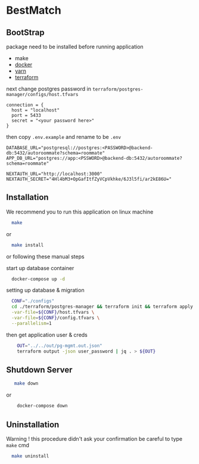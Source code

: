 # BestMatch

## BootStrap
package need to be installed before running application
- make
- [docker](https://www.docker.com/)
- [yarn](https://yarnpkg.com/getting-started/install)
- [terraform](https://developer.hashicorp.com/terraform/downloads)

next change postgres password in `terraform/postgres-manager/configs/host.tfvars`
```
connection = {
  host = "localhost"
  port = 5433
  secret = "<your password here>"
}
```

then copy `.env.example` and rename to be `.env`
```
DATABASE_URL="postgresql://postgres:<PASSWORD>@backend-db:5432/autoroommate?schema=roommate"
APP_DB_URL="postgres://app:<PSSWORD>@backend-db:5432/autoroommate?schema=roommate"

NEXTAUTH_URL="http://localhost:3000"
NEXTAUTH_SECRET="4Hl4bM3+OpGafItfZyVCpVkhke/6J3l5fi/ar2kE86U="
```

## Installation
We recommend you to run this application on linux machine
```bash
  make
```
or
```bash
  make install
```

or following these manual steps

start up database container
```bash
  docker-compose up -d
```

setting up database & migration
```bash
  CONF="./configs"
  cd ./terraform/postgres-manager && terraform init && terraform apply \
  -var-file=${CONF}/host.tfvars \
  -var-file=${CONF}/config.tfvars \
  --parallelism=1
```

then get application user & creds
```bash
    OUT="../../out/pg-mgmt.out.json"
    terraform output -json user_password | jq . > ${OUT}
```

## Shutdown Server
```bash
   make down
```
or
```bash
    docker-compose down
```

## Uninstallation
Warning ! this procedure didn't ask your confirmation be careful to type `make` cmd
```bash
  make uninstall
```
